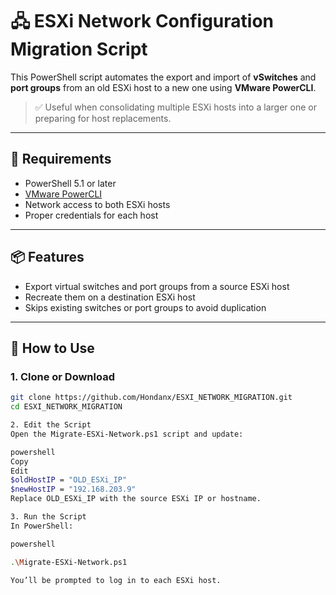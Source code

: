 # 🖧 ESXi Network Configuration Migration Script

This PowerShell script automates the export and import of **vSwitches** and **port groups** from an old ESXi host to a new one using **VMware PowerCLI**.

> ✅ Useful when consolidating multiple ESXi hosts into a larger one or preparing for host replacements.

---

## 🔧 Requirements

- PowerShell 5.1 or later
- [VMware PowerCLI](https://developer.vmware.com/powercli)
- Network access to both ESXi hosts
- Proper credentials for each host

---

## 📦 Features

- Export virtual switches and port groups from a source ESXi host
- Recreate them on a destination ESXi host
- Skips existing switches or port groups to avoid duplication

---

## 🚀 How to Use

### 1. Clone or Download

```bash
git clone https://github.com/Hondanx/ESXI_NETWORK_MIGRATION.git
cd ESXI_NETWORK_MIGRATION

2. Edit the Script
Open the Migrate-ESXi-Network.ps1 script and update:

powershell
Copy
Edit
$oldHostIP = "OLD_ESXi_IP"
$newHostIP = "192.168.203.9"
Replace OLD_ESXi_IP with the source ESXi IP or hostname.

3. Run the Script
In PowerShell:

powershell

.\Migrate-ESXi-Network.ps1

You’ll be prompted to log in to each ESXi host.

